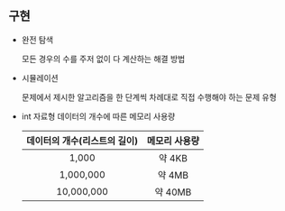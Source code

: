 ## 구현

- 완전 탐색

  모든 경우의 수를 주저 없이 다 계산하는 해결 방법

- 시뮬레이션

  문제에서 제시한 알고리즘을 한 단계씩 차례대로 직접 수행해야 하는 문제 유형



- int 자료형 데이터의 개수에 따른 메모리 사용량

  | 데이터의 개수(리스트의 길이) | 메모리 사용량 |
  | :--------------------------: | :-----------: |
  |            1,000             |    약 4KB     |
  |          1,000,000           |    약 4MB     |
  |          10,000,000          |    약 40MB    |

  



